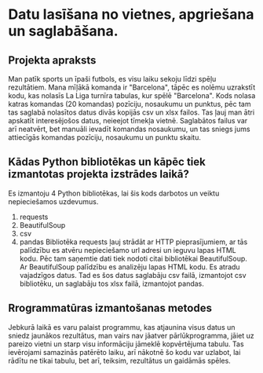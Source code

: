 # Datu lasīšana no vietnes, apgriešana un saglabāšana.

## Projekta apraksts
Man patīk sports un īpaši futbols, es visu laiku sekoju līdzi spēļu rezultātiem. Mana mīļākā komanda ir "Barcelona", tāpēc es nolēmu uzrakstīt kodu, kas nolasīs La Liga turnīra tabulas, kur spēlē "Barcelona". Kods nolasa katras komandas (20 komandas) pozīciju, nosaukumu un punktus, pēc tam tas saglabā nolasītos datus divās kopijās csv un xlsx failos. Tas ļauj man ātri apskatīt interesējošos datus, neieejot tīmekļa vietnē. Saglabātos failus var arī neatvērt, bet manuāli ievadīt komandas nosaukumu, un tas sniegs jums attiecīgās komandas pozīciju, nosaukumu un punktu skaitu.

## Kādas Python bibliotēkas un kāpēc tiek izmantotas projekta izstrādes laikā?
Es izmantoju 4 Python bibliotēkas, lai šis kods darbotos un veiktu nepieciešamos uzdevumus.
1. requests
2. BeautifulSoup
3. csv
4. pandas
Bibliotēka requests ļauj strādāt ar HTTP pieprasījumiem, ar tās palīdzību es atvēru nepieciešamo url adresi un ieguvu lapas HTML kodu. Pēc tam saņemtie dati tiek nodoti citai bibliotēkai BeautifulSoup. 
Ar BeautifulSoup palīdzību es analizēju lapas HTML kodu. Es atradu vajadzīgos datus. 
Tad es šos datus saglabāju csv failā, izmantojot csv bibliotēku, un saglabāju tos xlsx failā, izmantojot pandas.

## Rrogrammatūras izmantošanas metodes
Jebkurā laikā es varu palaist programmu, kas atjaunina visus datus un sniedz jaunākos rezultātus, man vairs nav jāatver pārlūkprogramma, jāiet uz pareizo vietni un starp visu informāciju jāmeklē kopvērtējuma tabulu. Tas ievērojami samazinās patērēto laiku, arī nākotnē šo kodu var uzlabot, lai rādītu ne tikai tabulu, bet arī, teiksim, rezultātus un gaidāmās spēles.
